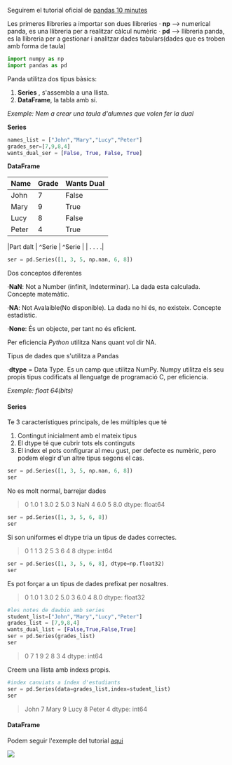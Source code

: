 Seguirem el tutorial oficial de [pandas 10 minutes](https://pandas.pydata.org/pandas-docs/stable/user_guide/10min.html "pandas 10 minutes")


Les primeres llibreries a importar son dues llibreries
 · **np** --> numerical panda, es una llibreria per a realitzar càlcul numèric
 · **pd** --> llibreria panda, es la llibreria per a gestionar i analitzar dades tabulars(dades que es troben amb forma de taula)

```python
import numpy as np 
import pandas as pd
```

 Panda utilitza dos tipus bàsics:
 1. **Series** , s'assembla a una llista.
 2. **DataFrame**, la tabla amb sí.
 
 
 *Exemple: Nem a crear una taula d'alumnes que volen fer la dual*
 
 **Series**
 ```python
names_list = ["John","Mary","Lucy","Peter"]
grades_ser=[7,9,8,4]
wants_dual_ser = [False, True, False, True]
```
**DataFrame**

| Name  | Grade  | Wants Dual   |
| ------------ | ------------ | ------------ |
|  John | 7  | False  |
|  Mary | 9  | True  |
|  Lucy | 8  | False  |
|  Peter | 4  | True  |

|Part dalt | ^Serie  | ^Serie   |
| . . . .|


```python
ser = pd.Series([1, 3, 5, np.nan, 6, 8])
```
Dos conceptos diferentes


   ·**NaN**: Not a Number (infinit, Indeterminar). La dada esta calculada. Concepte matemàtic.
   
   ·**NA**:  Not Avalaible(No disponible). La dada no hi és, no existeix. Concepte estadístic.
   
   ·**None**:  És un objecte, per tant no és eficient.


Per eficiencia *Python* utilitza Nans quant vol dir NA.


Tipus de dades que s'utilitza a Pandas

 ·**dtype** = Data Type. Es un camp que utilitza NumPy.
   Numpy utilitza els seu propis tipus codificats al llenguatge de programació C, per eficiencia.
   
  *Exemple: float 64(bits)*
  
  
  #### Series
  
  Te 3 característiques principals, de les múltiples que té
  
  1. Contingut inicialment amb el mateix tipus
  2. El dtype té que cubrir tots els continguts
  3. El index el pots configurar al meu gust, per defecte es  numèric, pero podem elegir d'un altre tipus segons el  cas.

  ```python
ser = pd.Series([1, 3, 5, np.nan, 6, 8])
ser

```


No es molt normal, barrejar dades

>   0    1.0
>   1    3.0
>   2    5.0
>   3    NaN
>   4    6.0
>   5    8.0
>   dtype: float64




```python
ser = pd.Series([1, 3, 5, 6, 8])
ser
```



Si son uniformes el dtype tria un tipus de dades correctes.

 >   0    1
 >   1    3
 >   2    5
 >   3    6
 >   4    8
 >   dtype: int64




```python
ser = pd.Series([1, 3, 5, 6, 8], dtype=np.float32)
ser
```


Es pot forçar a un tipus de dades prefixat per nosaltres.

 >   0    1.0
 >   1    3.0
 >   2    5.0
 >   3    6.0
 >   4    8.0
 >   dtype: float32




```python
#les notes de dawbio amb series
student_list=["John","Mary","Lucy","Peter"]
grades_list = [7,9,8,4]
wants_dual_list = [False,True,False,True]
ser = pd.Series(grades_list)
ser
```


>    0    7
>    1    9
>    2    8
>    3    4
>    dtype: int64


Creem una llista amb indexs propis.

```python
#index canviats a índex d'estudiants
ser = pd.Series(data=grades_list,index=student_list)
ser
```


 >   John     7
 >   Mary     9
 >   Lucy     8
 >   Peter    4
 >   dtype: int64


  #### DataFrame
  
  
  Podem seguir l'exemple del tutorial [aqui](https://pandas.pydata.org/pandas-docs/stable/user_guide/10min.html#object-creation "aqui")


![](dataframe.png)


